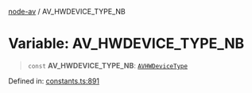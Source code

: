 [node-av](../globals.md) / AV\_HWDEVICE\_TYPE\_NB

# Variable: AV\_HWDEVICE\_TYPE\_NB

> `const` **AV\_HWDEVICE\_TYPE\_NB**: [`AVHWDeviceType`](../type-aliases/AVHWDeviceType.md)

Defined in: [constants.ts:891](https://github.com/seydx/av/blob/f8631fc881b394300b1479f511d55cf1c370a87f/src/constants/constants.ts#L891)
